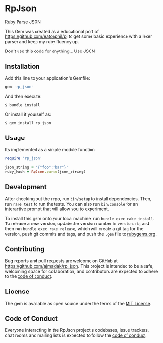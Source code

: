 # RpJson

Ruby Parse JSON

This Gem was created as a educational port of https://github.com/eatonphil/pj to get some basic experience with a 
lexer parser and keep my ruby fluency up.

Don't use this code for anything...  Use JSON


## Installation

Add this line to your application's Gemfile:

```ruby
gem 'rp_json'
```

And then execute:

    $ bundle install

Or install it yourself as:

    $ gem install rp_json

## Usage

Its implemented as a simple module function

```ruby
require 'rp_json'

json_string = '{"foo":"bar"}'
ruby_hash = RpJson.parse(json_string)
```

## Development

After checking out the repo, run `bin/setup` to install dependencies. Then, run `rake test` to run the tests. You can also run `bin/console` for an interactive prompt that will allow you to experiment.

To install this gem onto your local machine, run `bundle exec rake install`. To release a new version, update the version number in `version.rb`, and then run `bundle exec rake release`, which will create a git tag for the version, push git commits and tags, and push the `.gem` file to [rubygems.org](https://rubygems.org).

## Contributing

Bug reports and pull requests are welcome on GitHub at https://github.com/ajmaidak/rp_json. This project is intended to be a safe, welcoming space for collaboration, and contributors are expected to adhere to the [code of conduct](https://github.com/ajmaidak/rp_json/blob/master/CODE_OF_CONDUCT.md).


## License

The gem is available as open source under the terms of the [MIT License](https://opensource.org/licenses/MIT).

## Code of Conduct

Everyone interacting in the RpJson project's codebases, issue trackers, chat rooms and mailing lists is expected to follow the [code of conduct](https://github.com/ajmaidak/rp_json/blob/master/CODE_OF_CONDUCT.md).
